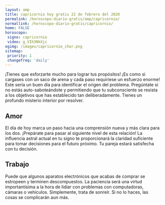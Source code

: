 ```yaml
---
layout: amp
title: capricornio hoy gratis 22 de febrero del 2020 
permalink: /horoscopo-diario-gratis/amp/capricornio/
normallink: /horoscopo-diario-gratis/capricornio/
home: FALSE
horoscopo:
 signo: capricornio
 video: g_VIh3NkXjc
ogimg: /images/capricornio_char.png
sitemap:
 priority: 1
 changefreq: 'daily'
---
```



¡Tienes que esforzarte mucho para lograr tus propósitos! ¡Es como si cargases con un saco de arena y cada paso requiriese un esfuerzo enorme! Este sería un buen día para identificar el origen del problema. Pregúntate si no estás auto-saboteándote y permitiendo que tu subconsciente se resista a los objetivos que has establecido tan deliberadamente. Tienes un profundo misterio interior por resolver.

## Amor

El día de hoy marca un paso hacia una comprensión nueva y más clara para los dos. ¡Prepárate para pasar al siguiente nivel de esta relación! La influencia astral actual en tu signo te proporcionará la claridad suficiente para tomar decisiones para el futuro próximo. Tu pareja estará satisfecha con tu decisión.

## Trabajo

Puede que algunos aparatos electrónicos que acabas de comprar se estropeen y terminen descompuestos. La paciencia será una virtud importantísima a la hora de lidiar con problemas con computadoras, cámaras o vehículos. Simplemente, trata de sonreír. Si no lo haces, las cosas se complicarán aun más.